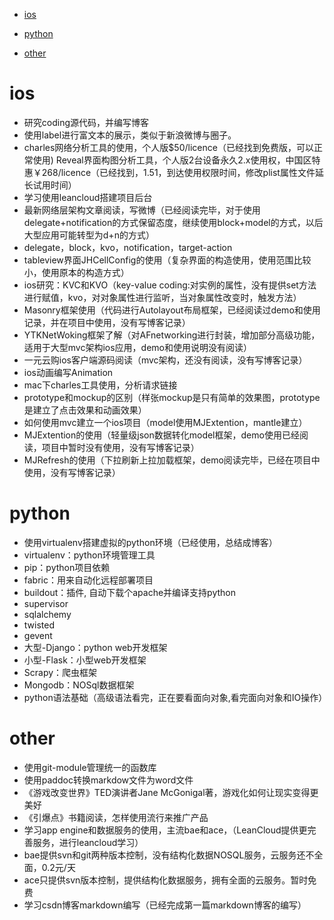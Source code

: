
- [ios](#ios)

- [python](#python)

- [other](#other)

# ios
* 研究coding源代码，并编写博客
* 使用label进行富文本的展示，类似于新浪微博与圈子。
* charles网络分析工具的使用，个人版$50/licence（已经找到免费版，可以正常使用)
Reveal界面构图分析工具，个人版2台设备永久2.x使用权，中国区特惠￥268/licence（已经找到，1.51，到达使用权限时间，修改plist属性文件延长试用时间）
* 学习使用leancloud搭建项目后台
* 最新网络层架构文章阅读，写微博（已经阅读完毕，对于使用delegate+notification的方式保留态度，继续使用block+model的方式，以后大型应用可能转型为d+n的方式）
* delegate，block，kvo，notification，target-action
* tableview界面JHCellConfig的使用（复杂界面的构造使用，使用范围比较小，使用原本的构造方式）
* ios研究：KVC和KVO（key-value coding:对实例的属性，没有提供set方法进行赋值，kvo，对对象属性进行监听，当对象属性改变时，触发方法）
* Masonry框架使用（代码进行Autolayout布局框架，已经阅读过demo和使用记录，并在项目中使用，没有写博客记录）
* YTKNetWoking框架了解（对AFnetworking进行封装，增加部分高级功能，适用于大型mvc架构ios应用，demo和使用说明没有阅读）
* 一元云购ios客户端源码阅读（mvc架构，还没有阅读，没有写博客记录）
* ios动画编写Animation
* mac下charles工具使用，分析请求链接
* prototype和mockup的区别（样张mockup是只有简单的效果图，prototype是建立了点击效果和动画效果）
* 如何使用mvc建立一个ios项目（model使用MJExtention，mantle建立）
* MJExtention的使用（轻量级json数据转化model框架，demo使用已经阅读，项目中暂时没有使用，没有写博客记录）
* MJRefresh的使用（下拉刷新上拉加载框架，demo阅读完毕，已经在项目中使用，没有写博客记录）

# python

* 使用virtualenv搭建虚拟的python环境（已经使用，总结成博客）
* virtualenv：python环境管理工具
* pip：python项目依赖 
* fabric：用来自动化远程部署项目
* buildout：插件, 自动下载个apache并编译支持python
* supervisor
* sqlalchemy
* twisted
* gevent
* 大型-Django：python web开发框架
* 小型-Flask：小型web开发框架
* Scrapy：爬虫框架
* Mongodb：NOSql数据框架
* python语法基础（高级语法看完，正在要看面向对象,看完面向对象和IO操作）


# other
* 使用git-module管理统一的函数库
* 使用paddoc转换markdow文件为word文件
* 《游戏改变世界》TED演讲者Jane McGonigal著，游戏化如何让现实变得更美好
* 《引爆点》书籍阅读，怎样使用流行来推广产品
* 学习app engine和数据服务的使用，主流bae和ace，（LeanCloud提供更完善服务，进行leancloud学习）
* bae提供svn和git两种版本控制，没有结构化数据NOSQL服务，云服务还不全面，0.2元/天
* ace只提供svn版本控制，提供结构化数据服务，拥有全面的云服务。暂时免费
* 学习csdn博客markdown编写（已经完成第一篇markdown博客的编写）



